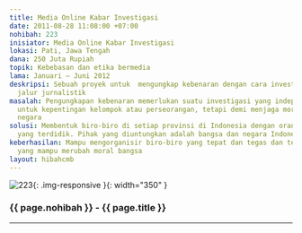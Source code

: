 ```yaml
---
title: Media Online Kabar Investigasi
date: 2011-08-28 11:08:00 +07:00
nohibah: 223
inisiator: Media Online Kabar Investigasi
lokasi: Pati, Jawa Tengah
dana: 250 Juta Rupiah
topik: Kebebasan dan etika bermedia
lama: Januari – Juni 2012
deskripsi: Sebuah proyek untuk  mengungkap kebenaran dengan cara investigasi melalui
  jalur jurnalistik
masalah: Pengungkapan kebenaran memerlukan suatu investigasi yang independen, tidak
  untuk kepentingan kelompok atau perseorangan, tetapi demi menjaga moral bangsa dan
  negara
solusi: Membentuk biro-biro di setiap provinsi di Indonesia dengan orang-orang pilihan
  yang terdidik. Pihak yang diuntungkan adalah bangsa dan negara Indonesia
keberhasilan: Mampu mengorganisir biro-biro yang tepat dan tegas dan terwujudnya jurnalis
  yang mampu merubah moral bangsa
layout: hibahcmb
---
```


![223](/static/img/hibahcmb/223.png){: .img-responsive }{: width="350" }

### {{ page.nohibah }} - {{ page.title }}

---
